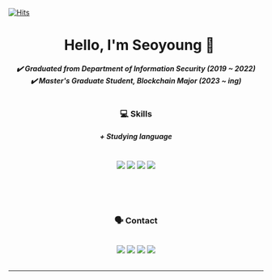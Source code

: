[![Hits](https://hits.seeyoufarm.com/api/count/incr/badge.svg?url=https%3A%2F%2Fgithub.com%2Fxxeonge%2Fxxeonge&count_bg=%23000000&title_bg=%23000000&icon=github.svg&icon_color=%23FFFFFF&title=Github&edge_flat=false)](https://github.com/xxeonge/xxeonge)

<div align=center><h1> &nbsp;&nbsp;Hello, I'm Seoyoung 🐣 </h1>


<h5>
✔️ Graduated from Department of Information Security (2019 ~ 2022)<br>
✔️ Master's Graduate Student, Blockchain Major (2023 ~ ing)<br><br>
</h5>

<h3> 💻&nbsp;Skills </h3> <h5> + Studying language</h5>
<br>
<img src="https://img.shields.io/badge/python-3776AB?style=for-the-badge&logo=Python&logoColor=white"> 
<img src="https://img.shields.io/badge/C-A8B9CC?style=for-the-badge&logo=C&logoColor=white"> 
<img src="https://img.shields.io/badge/C++-00599C?style=for-the-badge&logo=cplusplus&logoColor=white">
<img src="https://img.shields.io/badge/solidity-363636?style=for-the-badge&logo=Solidity&logoColor=white"> 

<br><br><br>
<h3> 🗣️&nbsp;Contact </h3>
</br>
<a href="https://www.instagram.com/xxeonge_">
<img src="https://img.shields.io/badge/Instagram-E4405F?style=for-the-badge&logo=Instagram&logoColor=white"></a>
<a href="https://github.com/xxeonge/xxeonge">
<img src="https://img.shields.io/badge/Github-181717?style=for-the-badge&logo=Github&logoColor=white"></a>
<a href="https://twitter.com/xxeonge">
<img src="https://img.shields.io/badge/twitter-1D9BF0?style=for-the-badge&logo=twitter&logoColor=white"></a>
<a href="mailto:xeoyounglee@gmail.com">
<img src="https://img.shields.io/badge/gmail-EA4335?style=for-the-badge&logo=gmail&logoColor=white"></a>
<br><br>

</div>



<!-- ![xxeonge's GitHub stats](https://github-readme-stats.vercel.app/api?username=xxeonge&show_icons=true&bg_color=00000000) -->
***
<!-- 
![xxeonge's GitHub stats](https://github-readme-stats.vercel.app/api?username=xxeonge&show_icons=true&bg_color=00000000) -->





<!--
**xxeonge/xxeonge** is a ✨ _special_ ✨ repository because its `README.md` (this file) appears on your GitHub profile.

Here are some ideas to get you started:

- 🔭 I’m currently working on ...
- 🌱 I’m currently learning ...
- 👯 I’m looking to collaborate on ...
- 🤔 I’m looking for help with ...
- 💬 Ask me about ...
- 📫 How to reach me: ...
- 😄 Pronouns: ...
- ⚡ Fun fact: ...
-->
